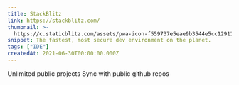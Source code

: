```yaml
---
title: StackBlitz
link: https://stackblitz.com/
thumbnail: >-
  https://c.staticblitz.com/assets/pwa-icon-f559737e5eae9b3544e5cc1291118bf758ee20873d496f1ce2052859fb3b72d6.png
snippet: The fastest, most secure dev environment on the planet.
tags: ["IDE"]
createdAt: 2021-06-30T00:00:00.000Z
---
```

Unlimited public projects
Sync with public github repos